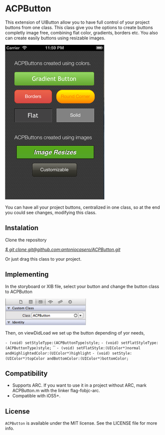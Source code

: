 # ACPButton

This extension of UIButton allow you to have full control of your project buttons from one class. This class give you the options to create buttons completly image free, combining flat color, gradients, borders etc. You also can create easily buttons using resizable images.

![](Screen%20Shot%202013-07-16%20at%2011.59.36%20PM.png)

You can have all your project buttons, centralized in one class, so at the end you could see changes, modifying this class.

## Instalation

Clone the repository

[*$ git clone git@github.com:antoniocasero/ACPButton.git*]()

Or just drag this class to your project. 


## Implementing

In the storyboard or XIB file, select your button and change the button class to ACPButton 

![](Screen%20Shot%202013-07-16%20at%2011.05.16%20PM.png)

Then, on viewDidLoad we set up the button depending of yor needs,

`- (void) setStyleType:(ACPButtonType)style;`
`- (void) setFlatStyleType:(ACPButtonType)style;`
\`\`
`- (void) setFlatStyle:(UIColor*)normal andHighlightedColor:(UIColor*)highlight`
`- (void) setStyle:(UIColor*)topColor andBottomColor:(UIColor*)bottomColor;`


## Compatibility

- Supports ARC. If you want to use it in a project without ARC, mark ACPButton.m with the linker flag-fobjc-arc.
- Compatible with iOS5+.

## License

`ACPButton` is available under the MIT license. See the LICENSE file for more info.










[1]:	Screen%20Shot%202013-07-16%20at%2011.59.36%20PM.png
[2]:	Screen%20Shot%202013-07-16%20at%2011.05.16%20PM.png
